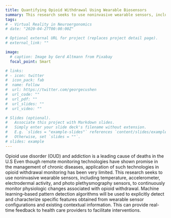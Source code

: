 ```yaml
---
title: Quantifying Opioid Withdrawal Using Wearable Biosensors
summary: This research seeks to use noninvasive wearable sensors, including temperature, accelerometer, electrodermal activity, and photo plethysmography sensors, to continuously monitor physiologic changes associated with opioid withdrawal.
tags:
# - Virtual Reality in Neuroergonomics
# date: "2020-04-27T00:00:00Z"

# Optional external URL for project (replaces project detail page).
# external_link: ""

image:
  # caption: Image by Gerd Altmann from Pixabay
  focal_point: Smart

# links:
# - icon: twitter
#  icon_pack: fab
#  name: Follow
#  url: https://twitter.com/georgecushen
#  url_code: ""
#  url_pdf: ""
#  url_slides: ""
#  url_video: ""

# Slides (optional).
#   Associate this project with Markdown slides.
#   Simply enter your slide deck's filename without extension.
#   E.g. `slides = "example-slides"` references `content/slides/example-slides.md`.
#   Otherwise, set `slides = ""`.
# slides: example
---
```

Opioid use disorder (OUD) and addiction is a leading cause of deaths in the U.S Even though remote monitoring technologies have shown promise in the management of chronic diseases, application of such technologies in opioid withdrawal monitoring has been very limited. This research seeks to use noninvasive wearable sensors, including temperature, accelerometer, electrodermal activity, and photo plethysmography sensors, to continuously monitor physiologic changes associated with opioid withdrawal. Machine learning–based pattern detection algorithms will be used to explicitly detect and characterize specific features obtained from wearable sensor configurations and existing contextual information. This can provide real-time feedback to health care providers to facilitate interventions.
